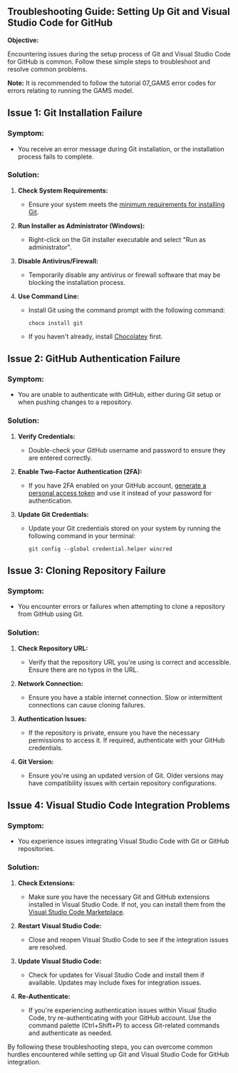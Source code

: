## Troubleshooting Guide: Setting Up Git and Visual Studio Code for GitHub

**Objective:** 

Encountering issues during the setup process of Git and Visual Studio Code for GitHub is common. Follow these simple steps to troubleshoot and resolve common problems.

**Note:**
It is recommended to follow the tutorial 07_GAMS error codes for errors relating to running the GAMS model.

## Issue 1: Git Installation Failure

### Symptom:
- You receive an error message during Git installation, or the installation process fails to complete.

### Solution:
1. **Check System Requirements:**
   - Ensure your system meets the [minimum requirements for installing Git](https://git-scm.com/book/en/v2/Getting-Started-Installing-Git).
   
2. **Run Installer as Administrator (Windows):**
   - Right-click on the Git installer executable and select "Run as administrator".

3. **Disable Antivirus/Firewall:**
   - Temporarily disable any antivirus or firewall software that may be blocking the installation process.

4. **Use Command Line:**
   - Install Git using the command prompt with the following command:
     ```
     choco install git
     ```
   - If you haven't already, install [Chocolatey](https://chocolatey.org/) first.

## Issue 2: GitHub Authentication Failure

### Symptom:
- You are unable to authenticate with GitHub, either during Git setup or when pushing changes to a repository.

### Solution:
1. **Verify Credentials:**
   - Double-check your GitHub username and password to ensure they are entered correctly.

2. **Enable Two-Factor Authentication (2FA):**
   - If you have 2FA enabled on your GitHub account, [generate a personal access token](https://github.com/settings/tokens) and use it instead of your password for authentication.

3. **Update Git Credentials:**
   - Update your Git credentials stored on your system by running the following command in your terminal:
     ```
     git config --global credential.helper wincred
     ```

## Issue 3: Cloning Repository Failure

### Symptom:
- You encounter errors or failures when attempting to clone a repository from GitHub using Git.

### Solution:
1. **Check Repository URL:**
   - Verify that the repository URL you're using is correct and accessible. Ensure there are no typos in the URL.

2. **Network Connection:**
   - Ensure you have a stable internet connection. Slow or intermittent connections can cause cloning failures.

3. **Authentication Issues:**
   - If the repository is private, ensure you have the necessary permissions to access it. If required, authenticate with your GitHub credentials.

4. **Git Version:**
   - Ensure you're using an updated version of Git. Older versions may have compatibility issues with certain repository configurations.

## Issue 4: Visual Studio Code Integration Problems

### Symptom:
- You experience issues integrating Visual Studio Code with Git or GitHub repositories.

### Solution:
1. **Check Extensions:**
   - Make sure you have the necessary Git and GitHub extensions installed in Visual Studio Code. If not, you can install them from the [Visual Studio Code Marketplace](https://marketplace.visualstudio.com/).

2. **Restart Visual Studio Code:**
   - Close and reopen Visual Studio Code to see if the integration issues are resolved.

3. **Update Visual Studio Code:**
   - Check for updates for Visual Studio Code and install them if available. Updates may include fixes for integration issues.

4. **Re-Authenticate:**
   - If you're experiencing authentication issues within Visual Studio Code, try re-authenticating with your GitHub account. Use the command palette (Ctrl+Shift+P) to access Git-related commands and authenticate as needed.

By following these troubleshooting steps, you can overcome common hurdles encountered while setting up Git and Visual Studio Code for GitHub integration.
